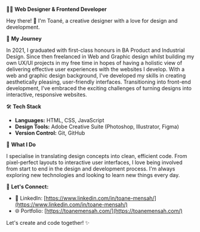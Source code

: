 🎨✨ **Web Designer & Frontend Developer**

Hey there! 👋 I'm Toané, a creative designer with a love for design and development.

🚀 **My Journey**

In 2021, I graduated with first-class honours in BA Product and Industrial Design. Since then freelanced in Web and Graphic design whilst building my own UX/UI projects in my free time in hopes of having a holistic view of delivering effective user experiences with the websites I develop.  With a web and graphic design background, I've developed my skills in creating aesthetically pleasing, user-friendly interfaces. Transitioning into front-end development, I've embraced the exciting challenges of turning designs into interactive, responsive websites.

🛠️ **Tech Stack**

- **Languages:** HTML, CSS, JavaScript
- **Design Tools:** Adobe Creative Suite (Photoshop, Illustrator, Figma)
- **Version Control:** Git, GitHub

🌟 **What I Do**

I specialise in translating design concepts into clean, efficient code. From pixel-perfect layouts to interactive user interfaces, I love being involved from start to end in the design and development process. I'm always exploring new technologies and looking to learn new things every day.

🌈 **Let's Connect:**

- 💼 LinkedIn: [https://www.linkedin.com/in/toane-mensah/](https://www.linkedin.com/in/toane-mensah/)
- 🌐 Portfolio: [https://toanemensah.com/](https://toanemensah.com/)

Let's create and code together! ✨

<!---
coder-txane/coder-txane is a ✨ special ✨ repository because its `README.md` (this file) appears on your GitHub profile.
You can click the Preview link to take a look at your changes.
--->
